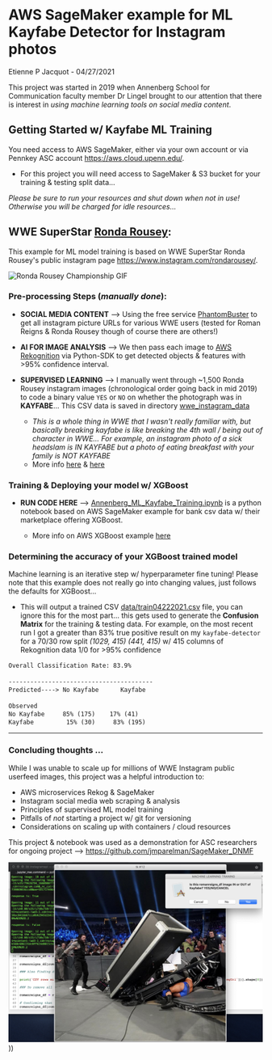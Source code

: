 # AWS SageMaker example for ML Kayfabe Detector for Instagram photos

Etienne P Jacquot - 04/27/2021

This project was started in 2019 when Annenberg School for Communication faculty member Dr Lingel brought to our attention that there is interest in *using machine learning tools on social media content*.


## Getting Started w/ Kayfabe ML Training

You need access to AWS SageMaker, either via your own account or via Pennkey ASC account https://aws.cloud.upenn.edu/. 

- For this project you will need access to SageMaker & S3 bucket for your training & testing split data... 

*Please be sure to run your resources and shut down when not in use! Otherwise you will be charged for idle resources...* 


## WWE SuperStar [Ronda Rousey](https://www.instagram.com/rondarousey/):

This example for ML model training is based on WWE SuperStar Ronda Rousey's public instagram page https://www.instagram.com/rondarousey/. 

![Ronda Rousey Championship GIF](https://media.giphy.com/media/2gTPhMOpb5keJZpmcI/giphy.gif)


### Pre-processing Steps (*manually done*):

- **SOCIAL MEDIA CONTENT** --> Using the free service [PhantomBuster](https://phantombuster.com/phantombuster?category=instagram) to get all instagram picture URLs for various WWE users (tested for Roman Reigns & Ronda Rousey though of course there are others!)

- **AI FOR IMAGE ANALYSIS** --> We then pass each image to [AWS Rekognition](https://aws.amazon.com/rekognition/) via Python-SDK to get detected objects & features with >95% confidence interval.

- **SUPERVISED LEARNING** --> I manually went through ~1,500 Ronda Rousey instagram images (chronological order going back in mid 2019) to code a binary value `YES` or `NO` on whether the photograph was in **KAYFABE**... This CSV data is saved in directory [wwe_instagram_data](./wwe_instagram_data)
    - *This is a whole thing in WWE that I wasn't really familiar with, but basically breaking kayfabe is like breaking the 4th wall / being out of character in WWE... For example, an instagram photo of a sick headslam is IN KAYFABE but a photo of eating breakfast with your family is NOT KAYFABE*
    - More info [here](https://en.wikipedia.org/wiki/Kayfabe) & [here](https://prowrestling.fandom.com/wiki/Kayfabe)


### Training & Deploying your model w/ XGBoost

- **RUN CODE HERE** --> [Annenberg_ML_Kayfabe_Training.ipynb](Annenberg_ML_Kayfabe_Training.ipynb) is a python notebook based on AWS SageMaker example for bank csv data w/ their marketplace offering XGBoost.

    - More info on AWS XGBoost example [here](https://docs.aws.amazon.com/sagemaker/latest/dg/xgboost.html)


### Determining the accuracy of your XGBoost trained model

Machine learning is an iterative step w/ hyperparameter fine tuning! Please note that this example does not really go into changing values, just follows the defaults for XGBoost...

- This will output a trained CSV [data/train04222021.csv](./data/train04222021.csv) file, you can ignore this for the most part... this gets used to generate the **Confusion Matrix** for the training & testing data. For example, on the most recent run I got a greater than 83% true positive result on my `kayfabe-detector` for a 70/30 row split *(1029, 415) (441, 415)* w/ 415 columns of Rekognition data 1/0 for >95% confidence
    

```
Overall Classification Rate: 83.9%

----------------------------------------
Predicted----> No Kayfabe      Kayfabe

Observed
No Kayfabe     85% (175)    17% (41)
Kayfabe         15% (30)     83% (195) 
```
_____________

### Concluding thoughts ...

While I was unable to scale up for millions of WWE Instagram public userfeed images, this project was a helpful introduction to:

- AWS microservices Rekog & SageMaker
- Instagram social media web scraping & analysis
- Principles of supervised ML model training
- Pitfalls of *not* starting a project w/ git for versioning
- Considerations on scaling up with containers / cloud resources


This project & notebook was used as a demonstration for ASC researchers for ongoing project --> https://github.com/jmparelman/SageMaker_DNMF

![Roman Reigns Example Training](./img/roman1.png)))